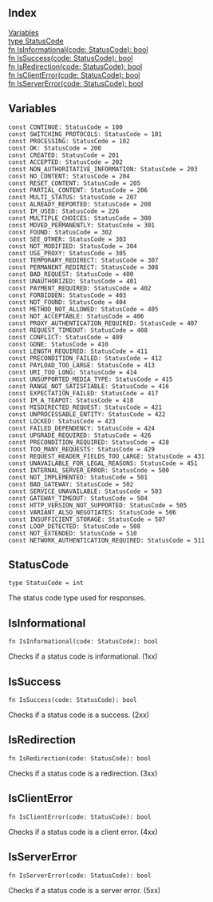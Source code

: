 ## Index

[Variables](#variables)\
[type StatusCode](#statuscode)\
[fn IsInformational\(code: StatusCode\): bool](#isinformational)\
[fn IsSuccess\(code: StatusCode\): bool](#issuccess)\
[fn IsRedirection\(code: StatusCode\): bool](#isredirection)\
[fn IsClientError\(code: StatusCode\): bool](#isclienterror)\
[fn IsServerError\(code: StatusCode\): bool](#isservererror)

## Variables

```jule
const CONTINUE: StatusCode = 100
const SWITCHING_PROTOCOLS: StatusCode = 101
const PROCESSING: StatusCode = 102
const OK: StatusCode = 200
const CREATED: StatusCode = 201
const ACCEPTED: StatusCode = 202
const NON_AUTHORITATIVE_INFORMATION: StatusCode = 203
const NO_CONTENT: StatusCode = 204
const RESET_CONTENT: StatusCode = 205
const PARTIAL_CONTENT: StatusCode = 206
const MULTI_STATUS: StatusCode = 207
const ALREADY_REPORTED: StatusCode = 208
const IM_USED: StatusCode = 226
const MULTIPLE_CHOICES: StatusCode = 300
const MOVED_PERMANENTLY: StatusCode = 301
const FOUND: StatusCode = 302
const SEE_OTHER: StatusCode = 303
const NOT_MODIFIED: StatusCode = 304
const USE_PROXY: StatusCode = 305
const TEMPORARY_REDIRECT: StatusCode = 307
const PERMANENT_REDIRECT: StatusCode = 308
const BAD_REQUEST: StatusCode = 400
const UNAUTHORIZED: StatusCode = 401
const PAYMENT_REQUIRED: StatusCode = 402
const FORBIDDEN: StatusCode = 403
const NOT_FOUND: StatusCode = 404
const METHOD_NOT_ALLOWED: StatusCode = 405
const NOT_ACCEPTABLE: StatusCode = 406
const PROXY_AUTHENTICATION_REQUIRED: StatusCode = 407
const REQUEST_TIMEOUT: StatusCode = 408
const CONFLICT: StatusCode = 409
const GONE: StatusCode = 410
const LENGTH_REQUIRED: StatusCode = 411
const PRECONDITION_FAILED: StatusCode = 412
const PAYLOAD_TOO_LARGE: StatusCode = 413
const URI_TOO_LONG: StatusCode = 414
const UNSUPPORTED_MEDIA_TYPE: StatusCode = 415
const RANGE_NOT_SATISFIABLE: StatusCode = 416
const EXPECTATION_FAILED: StatusCode = 417
const IM_A_TEAPOT: StatusCode = 418
const MISDIRECTED_REQUEST: StatusCode = 421
const UNPROCESSABLE_ENTITY: StatusCode = 422
const LOCKED: StatusCode = 423
const FAILED_DEPENDENCY: StatusCode = 424
const UPGRADE_REQUIRED: StatusCode = 426
const PRECONDITION_REQUIRED: StatusCode = 428
const TOO_MANY_REQUESTS: StatusCode = 429
const REQUEST_HEADER_FIELDS_TOO_LARGE: StatusCode = 431
const UNAVAILABLE_FOR_LEGAL_REASONS: StatusCode = 451
const INTERNAL_SERVER_ERROR: StatusCode = 500
const NOT_IMPLEMENTED: StatusCode = 501
const BAD_GATEWAY: StatusCode = 502
const SERVICE_UNAVAILABLE: StatusCode = 503
const GATEWAY_TIMEOUT: StatusCode = 504
const HTTP_VERSION_NOT_SUPPORTED: StatusCode = 505
const VARIANT_ALSO_NEGOTIATES: StatusCode = 506
const INSUFFICIENT_STORAGE: StatusCode = 507
const LOOP_DETECTED: StatusCode = 508
const NOT_EXTENDED: StatusCode = 510
const NETWORK_AUTHENTICATION_REQUIRED: StatusCode = 511
```


## StatusCode
```jule
type StatusCode = int
```
The status code type used for responses\.

## IsInformational
```jule
fn IsInformational(code: StatusCode): bool
```
Checks if a status code is informational\. \(1xx\)

## IsSuccess
```jule
fn IsSuccess(code: StatusCode): bool
```
Checks if a status code is a success\. \(2xx\)

## IsRedirection
```jule
fn IsRedirection(code: StatusCode): bool
```
Checks if a status code is a redirection\. \(3xx\)

## IsClientError
```jule
fn IsClientError(code: StatusCode): bool
```
Checks if a status code is a client error\. \(4xx\)

## IsServerError
```jule
fn IsServerError(code: StatusCode): bool
```
Checks if a status code is a server error\. \(5xx\)